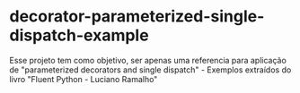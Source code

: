 # decorator-parameterized-single-dispatch-example
Esse projeto tem como objetivo, ser apenas uma referencia para aplicação de "parameterized decorators and single dispatch" - Exemplos extraídos do livro "Fluent Python - Luciano Ramalho"
